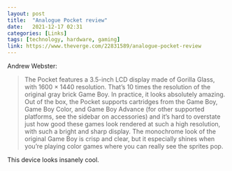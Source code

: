 ```yaml
---
layout: post
title:  "Analogue Pocket review"
date:   2021-12-17 02:31
categories: [Links]
tags: [technology, hardware, gaming]
link: https://www.theverge.com/22831589/analogue-pocket-review
---
```


Andrew Webster:

>The Pocket features a 3.5-inch LCD display made of Gorilla Glass, with 1600 × 1440 resolution. That’s 10 times the resolution of the original gray brick Game Boy. In practice, it looks absolutely amazing. Out of the box, the Pocket supports cartridges from the Game Boy, Game Boy Color, and Game Boy Advance (for other supported platforms, see the sidebar on accessories) and it’s hard to overstate just how good these games look rendered at such a high resolution, with such a bright and sharp display. The monochrome look of the original Game Boy is crisp and clear, but it especially shines when you’re playing color games where you can really see the sprites pop.

This device looks insanely cool.
